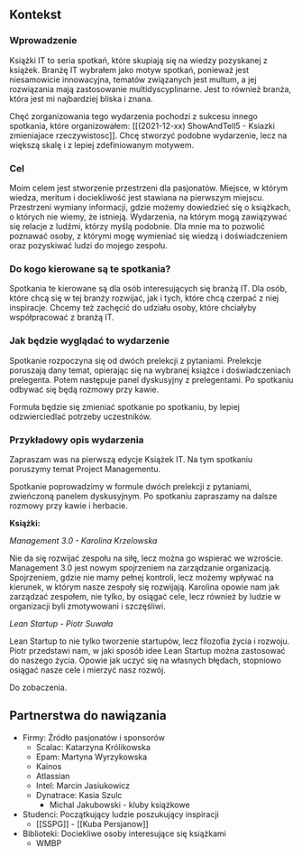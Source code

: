 ## Kontekst

### Wprowadzenie

Książki IT to seria spotkań, które skupiają się na wiedzy pozyskanej z książek.
Branżę IT wybrałem jako motyw spotkań, ponieważ jest niesamowicie innowacyjna, tematów związanych jest multum, a jej rozwiązania mają zastosowanie multidyscyplinarne.
Jest to również branża, która jest mi najbardziej bliska i znana.

Chęć zorganizowania tego wydarzenia pochodzi z sukcesu innego spotkania, które organizowałem: [[(2021-12-xx) ShowAndTell5 - Ksiazki zmieniajace rzeczywistosc]].
Chcę stworzyć podobne wydarzenie, lecz na większą skalę i z lepiej zdefiniowanym motywem.

### Cel

Moim celem jest stworzenie przestrzeni dla pasjonatów.
Miejsce, w którym wiedza, meritum i dociekliwość jest stawiana na pierwszym miejscu.
Przestrzeni wymiany informacji, gdzie możemy dowiedzieć się o książkach, o których nie wiemy, że istnieją.
Wydarzenia, na którym mogą zawiązywać się relacje z ludźmi, którzy myślą podobnie.
Dla mnie ma to pozwolić poznawać osoby, z którymi mogę wymieniać się wiedzą i doświadczeniem oraz pozyskiwać ludzi do mojego zespołu.

### Do kogo kierowane są te spotkania?
Spotkania te kierowane są dla osób interesujących się branżą IT.
Dla osób, które chcą się w tej branży rozwijać, 
jak i tych, które chcą czerpać z niej inspiracje.
Chcemy też zachęcić do udziału osoby, które chciałyby współpracować z branżą IT.

### Jak będzie wyglądać to wydarzenie
Spotkanie rozpoczyna się od dwóch prelekcji z pytaniami.
Prelekcje poruszają dany temat, opierając się na wybranej książce i doświadczeniach prelegenta.
Potem następuje panel dyskusyjny z prelegentami.
Po spotkaniu odbywać się będą rozmowy przy kawie.

Formuła będzie się zmieniać spotkanie po spotkaniu, by lepiej odzwierciedlać potrzeby uczestników.

### Przykładowy opis wydarzenia
Zapraszam was na pierwszą edycje Książek IT.
Na tym spotkaniu poruszymy temat Project Managementu.

Spotkanie poprowadzimy w formule dwóch prelekcji z pytaniami, 
zwieńczoną panelem dyskusyjnym.
Po spotkaniu zapraszamy na dalsze rozmowy przy kawie i herbacie.

**Książki:**

*Management 3.0 - Karolina Krzelowska*

Nie da się rozwijać zespołu na siłę, lecz można go wspierać we wzroście.
Management 3.0 jest nowym spojrzeniem na zarządzanie organizacją.
Spojrzeniem, gdzie nie mamy pełnej kontroli, lecz możemy wpływać na kierunek, w którym nasze zespoły się rozwijają.
Karolina opowie nam jak zarządzać zespołem, nie tylko, by osiągać cele,
lecz również by ludzie w organizacji byli zmotywowani i szczęśliwi.

*Lean Startup - Piotr Suwała*

Lean Startup to nie tylko tworzenie startupów, lecz filozofia życia i rozwoju.
Piotr przedstawi nam, w jaki sposób idee Lean Startup można zastosować do naszego życia.
Opowie jak uczyć się na własnych błędach, stopniowo osiągać nasze cele i mierzyć nasz rozwój.


Do zobaczenia.

## Partnerstwa do nawiązania

- Firmy: Źródło pasjonatów i sponsorów
	- Scalac: Katarzyna Królikowska
	- Epam: Martyna Wyrzykowska
	- Kainos
	- Atlassian
	- Intel: Marcin Jasiukowicz
	- Dynatrace: Kasia Szulc
		- Michal Jakubowski - kluby książkowe
- Studenci: Początkujący ludzie poszukujący inspiracji
	-  [[SSPG]] - [[Kuba Persjanow]]
-  Biblioteki: Dociekliwe osoby interesujące się książkami
	-  WMBP